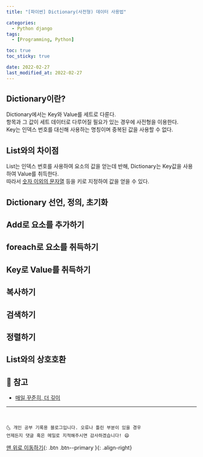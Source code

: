 ```yaml
---
title: "[파이썬] Dictionary(사전형) 데이터 사용법"

categories:
  - Python django
tags:
  - [Programming, Python]

toc: true
toc_sticky: true

date: 2022-02-27
last_modified_at: 2022-02-27
---
```


## Dictionary이란?

Dictionary에서는 Key와 Value를 세트로 다룬다.<br>
항목과 그 값이 세트 데이터로 다루어질 필요가 있는 경우에 사전형을 이용한다.<br>
Key는 인덱스 번호를 대신해 사용하는 명칭이며 중복된 값을 사용할 수 없다.<br>

## List와의 차이점

List는 인덱스 번호를 사용하여 요소의 값을 얻는데 반해, Dictionary는 Key값을 사용하여 Value를 취득한다.<br>
따라서 <u>숫자 이외의 문자열</u> 등을 키로 지정하여 값을 얻을 수 있다.

## Dictionary 선언, 정의, 초기화

## Add로 요소를 추가하기

## foreach로 요소를 취득하기

## Key로 Value를 취득하기

## 복사하기

## 검색하기

## 정렬하기

## List와의 상호호환

## 🚀 참고

- [매일 꾸준히, 더 깊이](https://engineer-mole.tistory.com/174)

---

<br>

    🌜 개인 공부 기록용 블로그입니다. 오류나 틀린 부분이 있을 경우
    언제든지 댓글 혹은 메일로 지적해주시면 감사하겠습니다! 😄

[맨 위로 이동하기](#){: .btn .btn--primary }{: .align-right}

